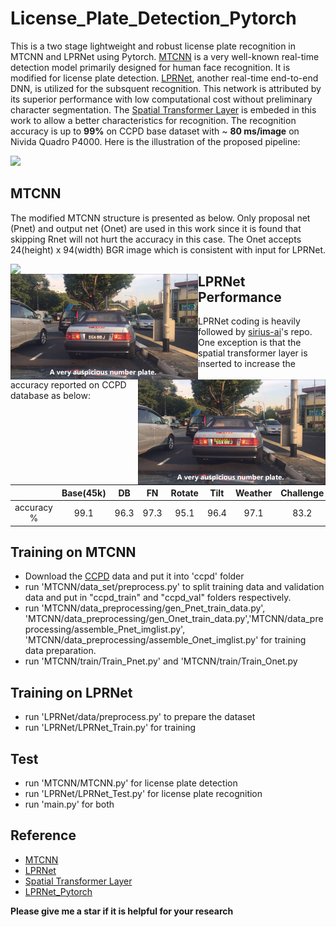 # License_Plate_Detection_Pytorch
This is a two stage lightweight and robust license plate recognition in MTCNN and LPRNet using Pytorch. [MTCNN](https://arxiv.org/abs/1604.02878v1) is a very well-known real-time detection model primarily designed for human face recognition. It is modified for license plate detection. [LPRNet](https://arxiv.org/abs/1806.10447), another real-time end-to-end DNN, is utilized for the subsquent recognition. This network is attributed by its superior performance with low computational cost without preliminary character segmentation. The [Spatial Transformer Layer](https://arxiv.org/abs/1506.02025) is embeded in this work to allow a better characteristics for recognition. The recognition accuracy is up to **99%** on CCPD base dataset with ~ **80 ms/image** on Nivida Quadro P4000. Here is the illustration of the proposed pipeline:

<img src="test/pipeline.png"  width="800">

## MTCNN
The modified MTCNN structure is presented as below. Only proposal net (Pnet) and output net (Onet) are used in this work since it is found that skipping Rnet will not hurt the accuracy in this case.  The Onet accepts 24(height) x 94(width) BGR image which is consistent with input for LPRNet. 

<img src="test/MTCNN.png"  width="600" style="float: left;">
<img src="test/SGcar_1.jpg"  width="300" style="float: left;"> <img src="test_result/detected_SGcar_1.jpg"  width="300" style="float: right;">


## LPRNet Performance 
LPRNet coding is heavily followed by [sirius-ai](https://github.com/sirius-ai/LPRNet_Pytorch)'s repo. One exception is that the spatial transformer layer is inserted to increase the accuracy reported on CCPD database as below: 

|   | Base(45k) | DB | FN | Rotate | Tilt | Weather | Challenge |
|  :------:     | :---------: | :---------: |:---------: |:---------: |:---------: |:---------: |:---------: |
|   accuracy %      | 99.1     |  96.3 | 97.3 | 95.1 | 96.4 | 97.1 | 83.2 |

## Training on MTCNN
* Download the [CCPD](https://github.com/detectRecog/CCPD) data and put it into 'ccpd' folder
* run 'MTCNN/data_set/preprocess.py' to split training data and validation data and put in "ccpd_train" and "ccpd_val" folders respectively.
* run 'MTCNN/data_preprocessing/gen_Pnet_train_data.py', 'MTCNN/data_preprocessing/gen_Onet_train_data.py','MTCNN/data_preprocessing/assemble_Pnet_imglist.py', 'MTCNN/data_preprocessing/assemble_Onet_imglist.py' for training data preparation.
* run 'MTCNN/train/Train_Pnet.py' and 'MTCNN/train/Train_Onet.py

## Training on LPRNet
* run 'LPRNet/data/preprocess.py' to prepare the dataset
* run 'LPRNet/LPRNet_Train.py' for training 

## Test
* run 'MTCNN/MTCNN.py' for license plate detection
* run 'LPRNet/LPRNet_Test.py' for license plate recognition
* run 'main.py' for both

## Reference
* [MTCNN](https://arxiv.org/abs/1604.02878v1)
* [LPRNet](https://arxiv.org/abs/1806.10447)
* [Spatial Transformer Layer](https://arxiv.org/abs/1506.02025)
* [LPRNet_Pytorch](https://github.com/sirius-ai/LPRNet_Pytorch)

**Please give me a star if it is helpful for your research**
